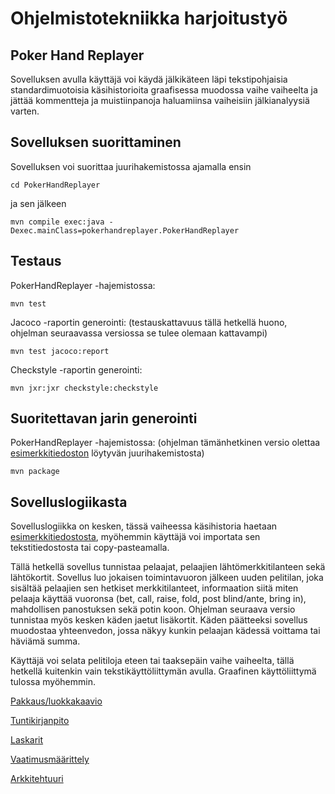 # Ohjelmistotekniikka harjoitustyö

## Poker Hand Replayer

Sovelluksen avulla käyttäjä voi käydä jälkikäteen läpi tekstipohjaisia standardimuotoisia käsihistorioita graafisessa muodossa vaihe vaiheelta ja jättää kommentteja ja muistiinpanoja haluamiinsa vaiheisiin jälkianalyysiä varten.

## Sovelluksen suorittaminen

Sovelluksen voi suorittaa juurihakemistossa ajamalla ensin
```
cd PokerHandReplayer
```
ja sen jälkeen

```
mvn compile exec:java -Dexec.mainClass=pokerhandreplayer.PokerHandReplayer
```
## Testaus

PokerHandReplayer -hajemistossa:
```
mvn test
```

Jacoco -raportin generointi: (testauskattavuus tällä hetkellä huono, ohjelman seuraavassa versiossa se tulee olemaan kattavampi)
```
mvn test jacoco:report
```

Checkstyle -raportin generointi:
```
mvn jxr:jxr checkstyle:checkstyle
```
## Suoritettavan jarin generointi

PokerHandReplayer -hajemistossa: (ohjelman tämänhetkinen versio olettaa [esimerkkitiedoston](https://github.com/gitblast/ot-harjoitustyo/blob/master/PokerHandReplayer/handhistory.txt) löytyvän juurihakemistosta)
```
mvn package
```
## Sovelluslogiikasta

Sovelluslogiikka on kesken, tässä vaiheessa käsihistoria haetaan [esimerkkitiedostosta](https://github.com/gitblast/ot-harjoitustyo/blob/master/PokerHandReplayer/handhistory.txt), myöhemmin käyttäjä voi importata sen tekstitiedostosta tai copy-pasteamalla.

Tällä hetkellä sovellus tunnistaa pelaajat, pelaajien lähtömerkkitilanteen sekä lähtökortit. Sovellus luo jokaisen toimintavuoron jälkeen uuden pelitilan, joka sisältää pelaajien sen hetkiset merkkitilanteet, informaation siitä miten pelaaja käyttää vuoronsa (bet, call, raise, fold, post blind/ante, bring in), mahdollisen panostuksen sekä potin koon. Ohjelman seuraava versio tunnistaa myös kesken käden jaetut lisäkortit. Käden päätteeksi sovellus muodostaa yhteenvedon, jossa näkyy kunkin pelaajan kädessä voittama tai häviämä summa.

Käyttäjä voi selata pelitiloja eteen tai taaksepäin vaihe vaiheelta, tällä hetkellä kuitenkin vain tekstikäyttöliittymän avulla. Graafinen käyttöliittymä tulossa myöhemmin.

[Pakkaus/luokkakaavio](https://github.com/gitblast/ot-harjoitustyo/blob/master/dokumentointi/arkkitehtuuri.md)

[Tuntikirjanpito](https://github.com/gitblast/ot-harjoitustyo/blob/master/dokumentointi/tuntikirjanpito.md)

[Laskarit](https://github.com/gitblast/ot-harjoitustyo/tree/master/laskarit)

[Vaatimusmäärittely](https://github.com/gitblast/ot-harjoitustyo/blob/master/dokumentointi/vaatimusmaarittely.md)

[Arkkitehtuuri](https://github.com/gitblast/ot-harjoitustyo/blob/master/dokumentointi/arkkitehtuuri.md)

